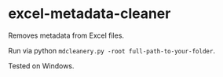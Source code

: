 # excel-metadata-cleaner

Removes metadata from Excel files.

Run via python ```mdcleanery.py -root full-path-to-your-folder```.

Tested on Windows.
